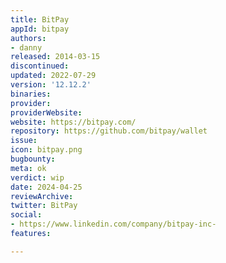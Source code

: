 ```yaml
---
title: BitPay
appId: bitpay
authors:
- danny
released: 2014-03-15
discontinued: 
updated: 2022-07-29
version: '12.12.2'
binaries: 
provider: 
providerWebsite: 
website: https://bitpay.com/
repository: https://github.com/bitpay/wallet
issue: 
icon: bitpay.png
bugbounty: 
meta: ok
verdict: wip
date: 2024-04-25
reviewArchive: 
twitter: BitPay
social:
- https://www.linkedin.com/company/bitpay-inc-
features: 

---
```


